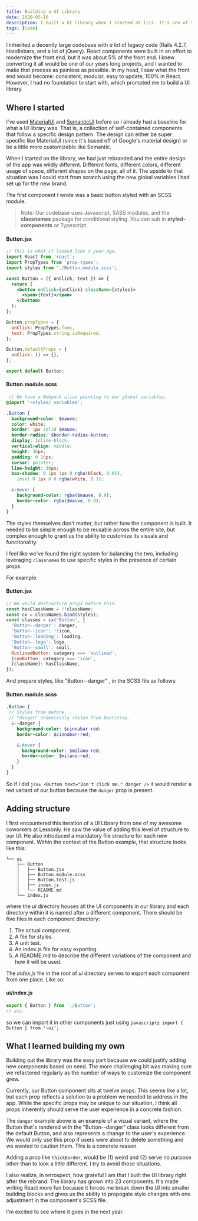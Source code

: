 ```yaml
---
title: Building a UI Library
date: 2020-05-16
description: I built a UI library when I started at Iris. It's one of the best things I've ever made.
tags: [Code]
---
```


I inherited a decently large codebase with _a lot_ of legacy code (Rails 4.2.7, Handlebars, and a lot of jQuery). React components were built in an effort to modernize the front end, but it was about 5% of the front end. I knew converting it all would be one of our years long projects, and I wanted to make that process as painless as possible. In my head, I saw what the front end would become: consistent, modular, easy to update, 100% in React. However, I had no foundation to start with, which prompted me to build a UI library.

## Where I started

I've used [MaterialUI](https://material-ui.com/) and [SemanticUI](https://semantic-ui.com/) before so I already had a baseline for what a UI library was. That is, a collection of self-contained components that follow a specific design pattern. The design can either be super specific like MaterialUI (since it's based off of Google's material design) or be a little more customizable like Semantic.

When I started on the library, we had just rebranded and the entire design of the app was wildly different. Different fonts, different colors, different usage of space, different shapes on the page, all of it. The upside to that situation was I could start from scratch using the new global variables I had set up for the new brand.

The first component I wrote was a basic button styled with an SCSS module.

> Note: Our codebase uses Javascript, SASS modules, and the **classnames** package for conditional styling. You can sub in **styled-components** or Typescript.

#### Button.jsx
```jsx
// This is what it looked like a year ago.
import React from 'react';
import PropTypes from 'prop-types';
import styles from './Button.module.scss';

const Button = ({ onClick, text }) => {
  return (
    <button onClick={onClick} className={styles}>
      <span>{text}</span>
    </button>
  );
};

Button.propTypes = {
  onClick: PropTypes.func,
  text: PropTypes.string.isRequired,
};

Button.defaultProps = {
  onClick: () => {},
};

export default Button;
```

#### Button.module.scss

```scss
 // We have a Webpack alias pointing to our global variables.
@import '~styles/_variables';

.Button {
  background-color: $mauve;
  color: white;
  border: 1px solid $mauve;
  border-radius: $border-radius-button;
  display: inline-block;
  vertical-align: middle;
  height: 36px;
  padding: 0 16px;
  cursor: pointer;
  line-height: 36px;
  box-shadow: 0 1px 1px 0 rgba(black, 0.05),
    inset 0 1px 0 0 rgba(white, 0.1);

  &:hover {
    background-color: rgba($mauve, 0.9);
    border-color: rgba($mauve, 0.9);
  }
}
```


The styles themselves don't matter, but rather how the component is built. It needed to be simple enough to be reusable across the entire site, but complex enough to grant us the ability to customize its visuals and functionality.

I feel like we've found the right system for balancing the two, including leveraging `classnames` to use specific styles in the presence of certain props.

For example:

#### Button.jsx
```jsx
// We would destructure props before this.
const hasClassName = !!className;
const cx = classNames.bind(styles);
const classes = cx('Button', {
  'Button--danger': danger,
  'Button--icon': !!icon,
  'Button--loading': loading,
  'Button--logo': logo,
  'Button--small': small,
  OutlinedButton: category === 'outlined',
  IconButton: category === 'icon',
  [className]: hasClassName,
});
```

And prepare styles, like "Button--danger" , in the SCSS file as follows:

#### Button.module.scss

```scss
.Button {
 // Styles from before...
 // "danger" shamelessly stolen from Bootstrap.
  &--danger {
    background-color: $cinnabar-red;
    border-color: $cinnabar-red;

    &:hover {
      background-color: $milano-red;
      border-color: $milano-red;
    }
  }
}
```

So if I did `jsx± <Button text="Don't click me." danger />` it would render a red variant of our button because the `danger` prop is present.

## Adding structure

I first encountered this iteration of a UI Library from one of my awesome coworkers at Lessonly. He saw the value of adding this level of structure to our UI. He also introduced a mandatory file structure for each new component. Within the context of the Button example, that structure looks like this:

```text
└── ui
    ├── Button
    │   ├── Button.jsx
    │   ├── Button.module.scss
    │   ├── Button.test.js
    │   ├── index.js
    │   └── README.md
    └── index.js
```

where the *ui* directory houses all the UI components in our library and each directory within it is named after a different component. There should be five files in each component directory:

1. The actual component.
2. A file for styles.
3. A unit test.
4. An index.js file for easy exporting.
5. A README.md to describe the different variations of the component and how it will be used.

The *index.js* file in the root of *ui* directory serves to export each component from one place. Like so:

#### ui/index.js

```js
export { Button } from './Button';
// etc.
```

so we can import it in other components just using `javascript± import { Button } from '~ui';`

## What I learned building my own

Building out the library was the easy part because we could justify adding new components based on need. The more challenging bit was making sure we refactored regularly as the number of ways to customize the component grew.

Currently, our Button component sits at twelve props. This seems like a lot, but each prop reflects a solution to a problem we needed to address in the app. While the specific props may be unique to our situation, I think all props inherently should serve the user experience in a concrete fashion.

The `danger` example above is an example of a visual variant, where the Button that's rendered with the "Button--danger" class looks different from the default Button, and also represents a change to the user's experience. We would only use this prop if users were about to delete something and we wanted to caution them. This is a concrete reason.

Adding a prop like `thickBorder`, would be (1) weird and (2) serve no purpose other than to look a little different. I try to avoid those situations.

I also realize, in retrospect, how grateful I am that I built the UI library right after the rebrand. The library has grown into 23 components. It's made writing React more fun because it forces me break down the UI into smaller building blocks and gives us the ability to propogate style changes with one adjustment in the component's SCSS file.

I'm excited to see where it goes in the next year.